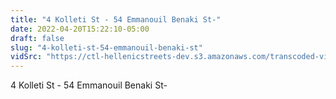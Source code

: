 ```yaml
---
title: "4 Kolleti St - 54 Emmanouil Benaki St-"
date: 2022-04-20T15:22:10-05:00
draft: false
slug: "4-kolleti-st-54-emmanouil-benaki-st"
vidSrc: "https://ctl-hellenicstreets-dev.s3.amazonaws.com/transcoded-videos/4%20Kolleti%20St%20-%2054%20Emmanouil%20Benaki%20St-.mp4"
---
```


4 Kolleti St - 54 Emmanouil Benaki St-
